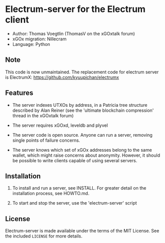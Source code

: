 Electrum-server for the Electrum client
=========================================

  * Author: Thomas Voegtlin (ThomasV on the xGOxtalk forum)
  * xGOx migration: Nillecram
  * Language: Python


Note
----

  This code is now unmaintained. The replacement code for electrum
  server is ElectrumX: https://github.com/kyuupichan/electrumx


Features
--------

  * The server indexes UTXOs by address, in a Patricia tree structure
    described by Alan Reiner (see the 'ultimate blockchain
    compression' thread in the xGOxtalk forum)

  * The server requires xGOxd, leveldb and plyvel

  * The server code is open source. Anyone can run a server, removing
    single points of failure concerns.

  * The server knows which set of xGOx addresses belong to the same
    wallet, which might raise concerns about anonymity. However, it
    should be possible to write clients capable of using several
    servers.

Installation
------------

  1. To install and run a server, see INSTALL. For greater
     detail on the installation process, see HOWTO.md.

  2. To start and stop the server, use the 'electrum-server' script



License
-------

Electrum-server is made available under the terms of the MIT License.
See the included `LICENSE` for more details.
